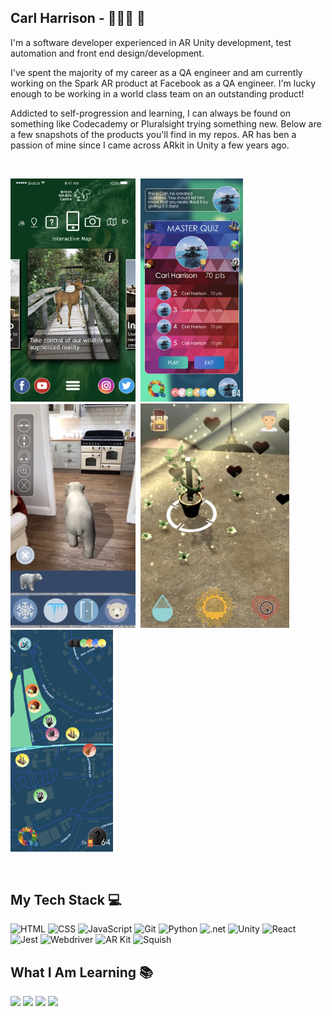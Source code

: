 ## Carl Harrison - 👨🏻‍💻 👋


I'm a software developer experienced in AR Unity development, test automation and front end design/development.

I've spent the majority of my career as a QA engineer and am currently working on the Spark AR product at Facebook as a QA engineer. I'm lucky enough to be working in a world class team on an outstanding product!

Addicted to self-progression and learning, I can always be found on something like Codecademy or Pluralsight trying something new. Below are a few snapshots of the products you'll find in my repos. AR has ben a passion of mine since I came across ARkit in Unity a few years ago.

<br/>

<img src="Images/BWC.png" width="200"/>&nbsp;&nbsp;<img src="Images/Quizland.png" width="164"/>&nbsp;&nbsp;<img src="Images/WWAR.png" width="200"/>&nbsp;&nbsp;<img src="Images/Fudo.png" width="238"/>&nbsp;&nbsp;<img src="Images/Quiz2.png" width="164"/>

<br/>

## My Tech Stack :computer:
<img src="https://img.shields.io/badge/-HTML-red?style=for-the-badge" alt="HTML"> <img src="https://img.shields.io/badge/-CSS-purple?style=for-the-badge" alt="CSS"> <img src="https://img.shields.io/badge/-JavaScript-yellow?style=for-the-badge" alt="JavaScript"> <img src="https://img.shields.io/badge/-Git-blue?style=for-the-badge" alt="Git"> <img src="https://img.shields.io/badge/-Python-green?style=for-the-badge" alt="Python"> <img src="https://img.shields.io/badge/-.Net -pink?style=for-the-badge" alt=".net"> <img src="https://img.shields.io/badge/-Unity-red?style=for-the-badge" alt="Unity"> <img src="https://img.shields.io/badge/-React-purple?style=for-the-badge" alt="React"> <img src="https://img.shields.io/badge/-Jest-yellow?style=for-the-badge" alt="Jest"> <img src="https://img.shields.io/badge/-Webdriver-blue?style=for-the-badge" alt="Webdriver"> <img src="https://img.shields.io/badge/-AR Kit-green?style=for-the-badge" alt="AR Kit"> <img src="https://img.shields.io/badge/-Squish-pink?style=for-the-badge" alt="Squish"> 


## What I Am Learning :books:
<img src="https://img.shields.io/badge/-MongoDB-red?style=for-the-badge"> <img src="https://img.shields.io/badge/-Tensorflow-purple?style=for-the-badge"> <img src="https://img.shields.io/badge/-Docker-yellow?style=for-the-badge"> <img src="https://img.shields.io/badge/-AWS-blue?style=for-the-badge">





